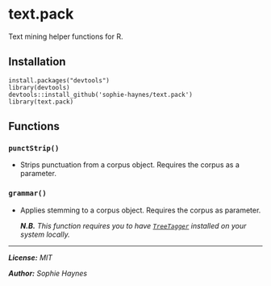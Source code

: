 # text.pack
Text mining helper functions for R. 
## Installation
```
install.packages("devtools")
library(devtools)
devtools::install_github('sophie-haynes/text.pack')
library(text.pack)
```
## Functions
### `punctStrip()`
* Strips punctuation from a corpus object. Requires the corpus as a parameter.

### `grammar()`
* Applies stemming to a corpus object. Requires the corpus as parameter. 

  ***N.B.** This function requires you to have [`TreeTagger`][1] installed on your system locally.*

----------------------------------------------------

***License:**  MIT*

***Author:** Sophie Haynes*

[1]: http://www.cis.uni-muenchen.de/~schmid/tools/TreeTagger/
